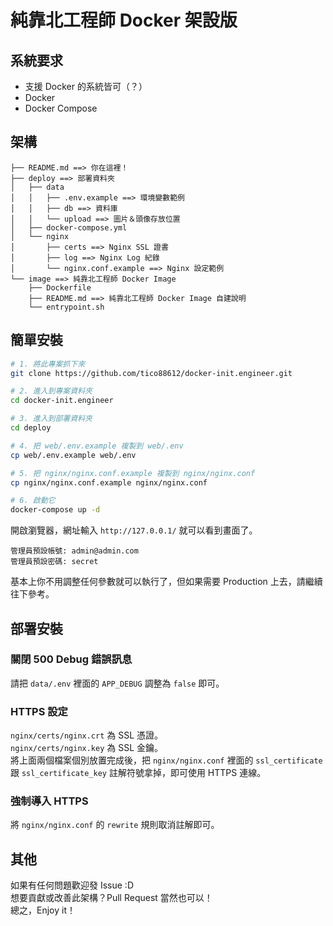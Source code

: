 # 純靠北工程師 Docker 架設版

## 系統要求

- 支援 Docker 的系統皆可（？）
- Docker
- Docker Compose

## 架構

```plain
├── README.md ==> 你在這裡！
├── deploy ==> 部署資料夾
│   ├── data
│   │   ├── .env.example ==> 環境變數範例
│   │   ├── db ==> 資料庫
│   │   └── upload ==> 圖片＆頭像存放位置
│   ├── docker-compose.yml
│   └── nginx
│       ├── certs ==> Nginx SSL 證書
│       ├── log ==> Nginx Log 紀錄
│       └── nginx.conf.example ==> Nginx 設定範例
└── image ==> 純靠北工程師 Docker Image
    ├── Dockerfile
    ├── README.md ==> 純靠北工程師 Docker Image 自建說明
    └── entrypoint.sh
```

## 簡單安裝

```bash
# 1. 將此專案抓下來
git clone https://github.com/tico88612/docker-init.engineer.git

# 2. 進入到專案資料夾
cd docker-init.engineer

# 3. 進入到部署資料夾
cd deploy

# 4. 把 web/.env.example 複製到 web/.env
cp web/.env.example web/.env

# 5. 把 nginx/nginx.conf.example 複製到 nginx/nginx.conf
cp nginx/nginx.conf.example nginx/nginx.conf

# 6. 啟動它
docker-compose up -d
```

開啟瀏覽器，網址輸入 `http://127.0.0.1/` 就可以看到畫面了。

```plain
管理員預設帳號: admin@admin.com
管理員預設密碼: secret
```

基本上你不用調整任何參數就可以執行了，但如果需要 Production 上去，請繼續往下參考。

## 部署安裝

### 關閉 500 Debug 錯誤訊息

請把 `data/.env` 裡面的 `APP_DEBUG` 調整為 `false` 即可。

### HTTPS 設定

`nginx/certs/nginx.crt` 為 SSL 憑證。  
`nginx/certs/nginx.key` 為 SSL 金鑰。  
將上面兩個檔案個別放置完成後，把 `nginx/nginx.conf` 裡面的 `ssl_certificate` 跟 `ssl_certificate_key` 註解符號拿掉，即可使用 HTTPS 連線。

### 強制導入 HTTPS

將 `nginx/nginx.conf` 的 `rewrite` 規則取消註解即可。

## 其他

如果有任何問題歡迎發 Issue :D  
想要貢獻或改善此架構？Pull Request 當然也可以！  
總之，Enjoy it！
